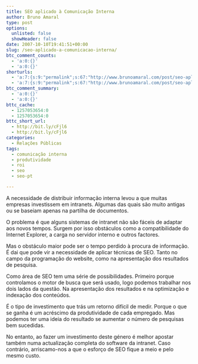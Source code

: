 ```yaml
---
title: SEO aplicado à Comunicação Interna
author: Bruno Amaral
type: post
options:
  unlisted: false
  showHeader: false
date: 2007-10-10T19:41:51+00:00
slug: /seo-aplicado-a-comunicacao-interna/
btc_comment_counts:
  - 'a:0:{}'
  - 'a:0:{}'
shorturls:
  - 'a:7:{s:9:"permalink";s:67:"http://www.brunoamaral.com/post/seo-aplicado-a-comunicacao-interna/";s:7:"tinyurl";s:25:"http://tinyurl.com/dbrq36";s:4:"isgd";s:17:"http://is.gd/pJUw";s:5:"bitly";s:19:"http://bit.ly/qhtgX";s:5:"snipr";s:22:"http://snipr.com/evvf0";s:5:"snurl";s:22:"http://snurl.com/evvf0";s:7:"snipurl";s:24:"http://snipurl.com/evvf0";}'
  - 'a:7:{s:9:"permalink";s:67:"http://www.brunoamaral.com/post/seo-aplicado-a-comunicacao-interna/";s:7:"tinyurl";s:25:"http://tinyurl.com/dbrq36";s:4:"isgd";s:17:"http://is.gd/pJUw";s:5:"bitly";s:19:"http://bit.ly/qhtgX";s:5:"snipr";s:22:"http://snipr.com/evvf0";s:5:"snurl";s:22:"http://snurl.com/evvf0";s:7:"snipurl";s:24:"http://snipurl.com/evvf0";}'
btc_comment_summary:
  - 'a:0:{}'
  - 'a:0:{}'
bttc_cache:
  - 1257053654:0
  - 1257053654:0
bttc_short_url:
  - http://bit.ly/cFjl6
  - http://bit.ly/cFjl6
categories:
  - Relações Públicas
tags:
  - comunicação interna
  - produtividade
  - roi
  - seo
  - seo-pt

---
```

A necessidade de distribuir informação interna levou a que muitas empresas investissem em intranets. Algumas das quais são muito antigas ou se baseiam apenas na partilha de documentos.

O problema é que alguns sistemas de intranet não são fáceis de adaptar aos novos tempos. Surgem por isso obstáculos como a compatibilidade do Internet Explorer, a carga no servidor interno e outros factores.

Mas o obstáculo maior pode ser o tempo perdido à procura de informação. É dai que pode vir a necessidade de aplicar técnicas de SEO. Tanto no campo da programação do website, como na apresentação dos resultados de pesquisa.

Como área de SEO tem uma série de possibilidades. Primeiro porque controlamos o motor de busca que será usado, logo podemos trabalhar nos dois lados da questão. Na apresentação dos resultados e na optimização e indexação dos conteúdos.

É o tipo de investimento que trás um retorno difícil de medir. Porque o que se ganha é um acréscimo da produtividade de cada empregado. Mas podemos ter uma ideia do resultado se aumentar o número de pesquisas bem sucedidas.

No entanto, ao fazer um investimento deste género é melhor apostar também numa actualização completa do software da intranet. Caso contrário, arriscamo-nos a que o esforço de SEO fique a meio e pelo mesmo custo.